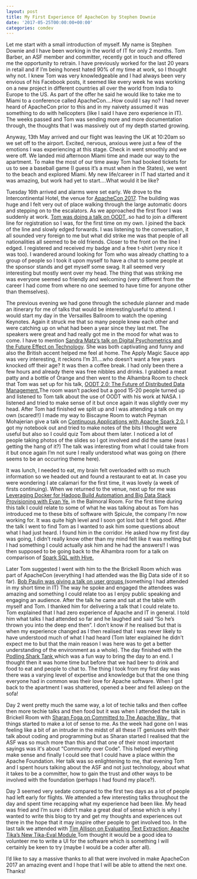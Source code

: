 ```yaml
---
layout: post
title: My First Experience Of ApacheCon by Stephen Downie
date: '2017-05-25T00:00:00+00:00'
categories: comdev
---
```

Let me start with a small introduction of myself. My name is Stephen Downie and I have been working in the world of IT for only 2 months. Tom Barber, an ASF member and committer, recently got in touch and offered me the opportunity to retrain. I have previously worked for the last 20 years in retail and if I’m being honest hated 90% of my time at work, so I thought why not. I knew Tom was very knowledgeable and I had always been very envious of his Facebook posts, it seemed like every week he was working on a new project in different countries all over the world from India to Europe to the US. As part of the offer he said he would like to take me to Miami to a conference called ApacheCon….How could I say no? I had never heard of ApacheCon prior to this and in my naivety assumed it was something to do with helicopters (like I said I have zero experience in IT). The weeks passed and Tom was sending more and more documentation through, the thoughts that I was massively out of my depth started growing.
 
Anyway, 13th May arrived and our flight was leaving the UK at 10:20am so we set off to the airport. Excited, nervous, anxious were just a few of the emotions I was experiencing at this stage. Check in went smoothly and we were off. We landed mid afternoon Miami time and made our way to the apartment. To make the most of our time away Tom had booked tickets for us to see a baseball game (I guess it’s a must when in the States), we went to the beach and explored Miami. My new life/career in IT had started and it was amazing, but work had yet to start….What would it be like?
 
Tuesday 16th arrived and alarms were set early. We drove to the Intercontinental Hotel, the venue for <a href="http://apachecon.com/"  target="_blank"> ApacheCon 2017</a>. The building was huge and I felt very out of place walking through the large automatic doors and stepping on to the escalators. As we approached the first floor I was suddenly at work. <a href="http://sched.co/AghA"  target="_blank"> Tom was doing a talk on OODT </a>.so had to join a different line for registration so I was, for the first time on my own. I joined the back of the line and slowly edged forwards. I was listening to the conversation, it all sounded very foreign to me but what did strike me was that people of all nationalities all seemed to be old friends. Closer to the front on the line I edged. I registered and received my badge and a free t-shirt (very nice it was too). I wandered around looking for Tom who was already chatting to a group of people so I took it upon myself to have a chat to some people at the sponsor stands and get myself some swag. It all seemed very interesting but mostly went over my head. The thing that was striking me was everyone seemed so friendly and welcoming (very different from the career I had come from where no one seemed to have time for anyone other than themselves).
 
The previous evening we had gone through the schedule planner and made an itinerary for me of talks that would be interesting/useful to attend. I would start my day in the Versailles Ballroom to watch the opening Keynotes. Again it struck me that so many people knew each other and were catching up on what had been a year since they last met. The speakers were great and had really got me in the mood for what was to come. I have to mention  <a href="https://youtu.be/hFqGg8a6JHo?list=PLbzoR-pLrL6pLDCyPxByWQwYTL-JrF5Rp"  target="_blank"> Sandra Matz’s talk on Digital Psychometrics and the Future Effect on Technology</a>. She was both captivating and funny and also the British accent helped me feel at home. The Apply Magic Sauce app was very interesting, it reckons I’m 31….who doesn’t want a few years knocked off their age? It was then a coffee break. I had only been there a few hours and already there was free nibbles and drinks. I grabbed a meat patty and a bottle of Orange and then went to the Alhambra Room to check that Tom was set up for his talk, 
<a href="http://sched.co/AghA"  target="_blank">OODT 2.0: The Future of Distributed Data Management.</a>The room wasn’t packed but a good 15-20 people turned up and listened to Tom talk about the use of OODT with his work at NASA. I listened and tried to make sense of it but once again it was slightly over my head. After Tom had finished we split up and I was attending a talk on my own (scared!!) I made my way to Biscayne Room to watch Peyman Mohajerian give a talk on <a href="http://sched.co/AiqG"  target="_blank"> Continuous Applications with Apache Spark 2.0.</a> I got my notebook out and tried to make notes of the bits I thought were useful but also so I could quiz Tom about them later. I noticed a lot of people taking photos of the slides so I got involved and did the same (was I getting the hang of it?) The talk was interesting from what I could take from it but once again I’m not sure I really understood what was going on (there seems to be an occurring theme here).
 
It was lunch, I needed to eat, my brain felt overloaded with so much information so we headed out and found a restaurant to eat at. In case you were wondering I ate calamari for the first time, it was lovely (a week of firsts continuing). When we returned to the venue, next up for me was <a href="https://s.apache.org/buM2"  target="_blank"> Leveraging Docker for Hadoop Build Automation and Big Data Stack Provisioning with Evan Ye.</a> in the Balmoral Room. For the first time during this talk I could relate to some of what he was talking about as Tom has introduced me to these bits of software with Spicule, the company I’m now working for. It was quite high level and I soon got lost but it felt good. After the talk I went to find Tom as I wanted to ask him some questions about what I had just heard. I found him in the corridor. He asked how my first day was going, I didn’t really know other than my mind felt like it was melting but I had something I could actually ask him and he had the answers!!  I was then supposed to be going back to the Alhambra room for a talk on comparison of <a href="http://sched.co/A02I"  target="_blank"> Spark SQL with Hive. </a>
 
Later Tom suggested I went with him to the the Brickell Room which was part of ApacheCon (everything I had attended was the Big Data side of it so far). <a href="https://youtu.be/Q-zKn4MlUi4?list=PLbzoR-pLrL6pLDCyPxByWQwYTL-JrF5Rp"  target="_blank">  Bob Paulin was giving a talk on user groups </a> (something I had attended in my short time in IT) The way he spoke and engaged the attendees was amazing and something I could relate too as I enjoy public speaking and engaging an audience. After the talk he came and sat at the table with myself and Tom. I thanked him for delivering a talk that I could relate to. Tom explained that I had zero experience of Apache and IT in general. I told him what talks I had attended so far and he laughed and said “So he’s thrown you into the deep end then”. I don’t know if he realised but that is when my experience changed as I then realised that I was never likely to have understood much of what I had heard (Tom later explained he didn’t expect me to but that the main reason I was here was to get a better understanding of the environment as a whole). The day finished with the <a href="https://youtu.be/-vqcGDltQLo?list=PLbzoR-pLrL6pLDCyPxByWQwYTL-JrF5Rp"  target="_blank"> Podling Shark Tank  </a> which was a fun way to bring the day to an end. I thought then it was home time but before that we had beer to drink and food to eat and people to chat to. The thing I took from my first day was there was a varying level of expertise and knowledge but that the one thing everyone had in common was their love for Apache software. When I got back to the apartment I was shattered, opened a beer and fell asleep on the sofa! 
 
Day 2 went pretty much the same way, a lot of techie talks and then coffee then more techie talks and then food but it was when I attended the talk in Brickell Room with <a href="https://youtu.be/vT-kxmoLs5k?list=PLbzoR-pLrL6pLDCyPxByWQwYTL-JrF5Rp"  target="_blank"> Sharan Foga on Committed to The Apache Way </a> , that things started to make a lot of sense to me. As the week had gone on I was feeling like a bit of an intruder in the midst of all these IT geniuses with their talk about coding and programming but as Sharan started I realised that the ASF was so much more than this and that one of their most important sayings was it's about “Community over Code”. This helped everything make sense and finally I could see that I could have a place within the Apache Foundation. Her talk was so enlightening to me, that evening Tom and I spent hours talking about the ASF and not just technology, about what it takes to be a committer, how to gain the trust and other ways to be involved with the foundation (perhaps I had found my place?).
 
Day 3 seemed very sedate compared to the first two days as a lot of people had left early for flights. We attended a few interesting talks throughout the day and spent time recapping what my experience had been like. My head was fried and I’m sure i didn’t make a great deal of sense which is why I wanted to write this blog to try and get my thoughts and experiences out there in the hope that it may inspire other people to get involved too. In the last talk we attended with <a href="https://youtu.be/vRPTPMwI53k?list=PLbzoR-pLrL6pLDCyPxByWQwYTL-JrF5Rp"  target="_blank"> Tim Allison on Evaluating Text Extraction: Apache Tika’s New Tika-Eval Module </a> Tom thought it would be a good idea to volunteer me to write a UI for the software which is something I will certainly be keen to try (maybe I would be a coder after all).
 
I’d like to say a massive thanks to all that were involved in make ApacheCon 2017 an amazing event and I hope that I will be able to attend the next one. Thanks!
